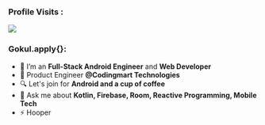 
 ### Profile Visits :<br>
  <img src="https://profile-counter.glitch.me/gokulrajats/count.svg" />


### Gokul.apply{}:

- 🔭 I’m an  <strong>Full-Stack Android Engineer</strong> and <strong>Web Developer</strong>
- 🌱 Product Engineer <strong>@Codingmart Technologies</strong>
- 🔍 Let's join for  <strong>Android and a cup of coffee</strong>
- 💬 Ask me about <strong>Kotlin, Firebase, Room, Reactive Programming, Mobile Tech</strong>
- ⚡ Hooper

